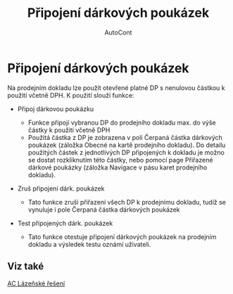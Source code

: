 ﻿---
    title: "Připojení dárkových poukázek"
    author: AutoCont
    ms.date: 04/30/2018
    ms.topic: article
    ms.prod: dynamics-nav-2017
    ms.contentlocale: cs-cz
    ms.lasthandoff: 04/30/2018
---

# Připojení dárkových poukázek

Na prodejním dokladu lze použít otevřené platné DP s nenulovou částkou k použití včetně DPH. K použití slouží funkce:
-	Připoj dárkovou poukázku
	- 	Funkce připojí vybranou DP do prodejního dokladu max. do výše částky k použití včetně DPH
	- 	Použitá částka z DP je zobrazena v poli Čerpaná částka dárkových poukázek (záložka Obecné na kartě prodejního dokladu). Do detailu použitých částek z jednotlivých DP připojených k dokladu je možno se dostat rozkliknutím této částky, nebo pomocí page Přiřazené dárkové poukázky (záložka Navigace v pásu karet prodejního dokladu).

-	Zruš připojení dárk. poukázek
	- 	Tato funkce zruší přiřazení všech DP k prodejnímu dokladu, tudíž se vynuluje i pole Čerpaná částka dárkových poukázek

-	Test připojených dárk. poukázek
	- 	Tato funkce otestuje připojení dárkových poukázek na prodejním dokladu a výsledek testu oznámí uživateli. 



## <a name="see-also"></a>Viz také
[AC Lázeňské řešení](ac-spa-solution.md)